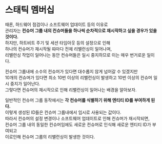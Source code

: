 # 스태틱 멤버십
 
때론, 하드웨어 점검이나 소프트웨어 업데이트 등의 이유로      
관리자는 **컨슈머 그룹 내의 컨슈머들을 하나씩 순차적으로 재시작하고 싶을 경우가 있을 것이다.**     
하지만, 하트비트 주기 및 세션 타임아웃 등의 설정으로 인해      
하나의 컨슈머가 재시작될 땨마다 전체 리밸런싱이 일어나며,      
리밸런싱 작업이 일어나는 동안 컨슈머들은 일시 중지하므로 이는 매우 번거로운 일이다.     
    
컨슈머 그룹내에 소수의 컨슈머가 있다면 대수롭지 않게 넘어갈 수 있겠지만     
10개의 컨슈머가 있다면 최소 10번 이상의 리밸런싱이 발생하고 10번 이상의 컨슈머 일시 중지가 일어난다.     
그렇다면 컨슈머의 재시작으로 인해 리밸런싱이 일어나는 배경을 알아보자.       
  
일반적인 컨슈머 그룹 동작에서는 **각 컨슈머를 식별하기 위해 엔티티 ID를 부여하게 된다.**    
이렇게 생성된 ID들은 컨슈머 그룹내에서 임시로 사용되는 값이다.     
따라서 컨슈머의 설정 변경이나 소프트웨어 업데이트로 인해 컨슈머가 재시작되면,  
컨슈머 그룹 내의 동일한 컨슈머임에도 새로운 컨슈머로 인식해 새로운 엔티티 ID가 부여되고     
이로인해 컨슈머 그룹의 리밸런싱이 발생한 것이다.    


